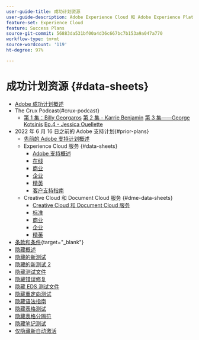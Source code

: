 ```yaml
---
user-guide-title: 成功计划资源
user-guide-description: Adobe Experience Cloud 和 Adobe Experience Platform 的成功计划和支持资源。
feature-set: Experience Cloud
feature: Success Plans
source-git-commit: 56883da531bf00a4d36c667bc7b153a9a047a770
workflow-type: tm+mt
source-wordcount: '119'
ht-degree: 97%

---
```



# 成功计划资源 {#data-sheets}

+ [Adobe 成功计划概述](overview.md)
+ The Crux Podcast{#crux-podcast}
   + [第 1 集：Billy Georgaros](episode1.md)
     [第 2 集 - Karrie Benjamin](episode2.md)
     [第 3 集——George Kotsinis](episode3.md)
     [Ep.4 - Jessica Ouellette](episode4.md)
+ 2022 年 6 月 16 日之前的 Adobe 支持计划{#prior-plans}
   + [先前的 Adobe 支持计划概述](overview-prior-plans.md)
   + Experience Cloud 服务 {#data-sheets}
      + [Adobe 支持概述](dx-overview.md)
      + [在线](online.md)
      + [商业](business.md)
      + [企业](enterprise.md)
      + [精英](elite.md)
      + [客户支持指南](support-guide.md)
   + Creative Cloud 和 Document Cloud 服务 {#dme-data-sheets}
      + [Creative Cloud 和 Document Cloud 服务](dme-overview.md)
      + [标准](dme-standard.md)
      + [商业](dme-business.md)
      + [企业](dme-enterprise.md)
      + [精英](dme-elite.md)
+ [条款和条件](https://helpx.adobe.com/cn/support/programs/support-policies-terms-conditions.html){target="_blank"}
+ [隐藏概述](hidden-overview.md)
+ [隐藏的新测试](hidden-new-test.md)
+ [隐藏的新测试 2](hidden-new-test-2.md)
+ [隐藏测试文件](hidden-test.md)
+ [隐藏错误修复](hidden/bug-fixes.md)
+ [隐藏 EDS 测试文件](hidden/test-page.md)
+ [隐藏重定向测试](hidden/test-redirection.md)
+ [隐藏语法指南](hidden/syntax-style-guide.md)
+ [隐藏表格测试](hidden/tables.md)
+ [隐藏表格分隔符](hidden/table-breaks.md)
+ [隐藏笔记测试](hidden/note-test.md)
+ [仅隐藏新自动激活](hidden/autoactivate.md)

<!--
+ [Hidden table breaks](hidden/table-breaks.md)


Articles must be added to this TOC file in order to render.

Use this list format to specify links to articles and section headings that expand and collapse in the left rail of the user guide.

An article link CANNOT be used as a section heading.
-->
